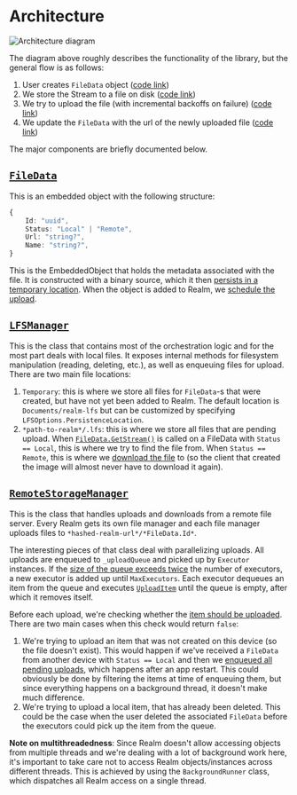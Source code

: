 # Architecture

![Architecture diagram](https://github.com/realm/realm-dotnet-lfs/assets/2315687/fb0ade9d-a0f0-4f73-952e-ad7917e16a9d)

The diagram above roughly describes the functionality of the library, but the general flow is as follows:

1. User creates `FileData` object ([code link](https://github.com/realm/realm-dotnet-lfs/blob/main/Realm.LFS/FileData.cs#L70))
2. We store the Stream to a file on disk ([code link](https://github.com/realm/realm-dotnet-lfs/blob/main/Realm.LFS/FileData.cs#L72))
3. We try to upload the file (with incremental backoffs on failure) ([code link](https://github.com/realm/realm-dotnet-lfs/blob/main/Realm.LFS/FileData.cs#L83))
4. We update the `FileData` with the url of the newly uploaded file ([code link](https://github.com/realm/realm-dotnet-lfs/blob/main/Realm.LFS/Managers/RemoteStorageManager.cs#L143-L156))

The major components are briefly documented below.

## [`FileData`](https://github.com/realm/realm-dotnet-lfs/blob/main/Realm.LFS/FileData.cs)

This is an embedded object with the following structure:

```ts
{
    Id: "uuid",
    Status: "Local" | "Remote",
    Url: "string?",
    Name: "string?",
}
```

This is the EmbeddedObject that holds the metadata associated with the file. It is constructed with a binary source, which it then [persists in a temporary location](https://github.com/realm/realm-dotnet-lfs/blob/main/Realm.LFS/FileData.cs#L59). When the object is added to Realm, we [schedule the upload](https://github.com/realm/realm-dotnet-lfs/blob/main/Realm.LFS/FileData.cs#L70).

## [`LFSManager`](https://github.com/realm/realm-dotnet-lfs/blob/main/Realm.LFS/Managers/LFSManager.cs)

This is the class that contains most of the orchestration logic and for the most part deals with local files. It exposes internal methods for filesystem manipulation (reading, deleting, etc.), as well as enqueuing files for upload. There are two main file locations:

1. `Temporary`: this is where we store all files for `FileData`-s that were created, but have not yet been added to Realm. The default location is `Documents/realm-lfs` but can be customized by specifying `LFSOptions.PersistenceLocation`.
3. `*path-to-realm*/.lfs`: this is where we store all files that are pending upload. When [`FileData.GetStream()`](https://github.com/realm/realm-dotnet-lfs/blob/main/Realm.LFS/FileData.cs#L22) is called on a FileData with `Status == Local`, this is where we try to find the file from. When `Status == Remote`, this is where we [download the file](https://github.com/realm/realm-dotnet-lfs/blob/main/Realm.LFS/Managers/LFSManager.cs#L50-L54) to (so the client that created the image will almost never have to download it again).

## [`RemoteStorageManager`](https://github.com/realm/realm-dotnet-lfs/blob/main/Realm.LFS/Managers/RemoteStorageManager.cs)

This is the class that handles uploads and downloads from a remote file server. Every Realm gets its own file manager and each file manager uploads files to `*hashed-realm-url*/*FileData.Id*`.

The interesting pieces of that class deal with parallelizing uploads. All uploads are enqueued to `_uploadQueue` and picked up by `Executor` instances. If the [size of the queue exceeds twice](https://github.com/realm/realm-dotnet-lfs/blob/main/Realm.LFS/Helpers/ExecutorList.cs#L25-L42) the number of executors, a new executor is added up until `MaxExecutors`. Each executor dequeues an item from the queue and executes [`UploadItem`](https://github.com/realm/realm-dotnet-lfs/blob/main/Realm.LFS/Managers/RemoteStorageManager.cs#L140) until the queue is empty, after which it removes itself.

Before each upload, we're checking whether the [item should be uploaded](https://github.com/realm/realm-dotnet-lfs/blob/main/Realm.LFS/Managers/RemoteStorageManager.cs#L132-L135). There are two main cases when this check would return `false`:
1. We're trying to upload an item that was not created on this device (so the file doesn't exist). This would happen if we've received a `FileData` from another device with `Status == Local` and then we [enqueued all pending uploads](https://github.com/realm/realm-dotnet-lfs/blob/main/Realm.LFS/Managers/RemoteStorageManager.cs#L97), which happens after an app restart. This could obviously be done by filtering the items at time of enqueuing them, but since everything happens on a background thread, it doesn't make much difference.
2. We're trying to upload a local item, that has already been deleted. This could be the case when the user deleted the associated `FileData` before the executors could pick up the item from the queue.

**Note on multithreadedness**: Since Realm doesn't allow accessing objects from multiple threads and we're dealing with a lot of background work here, it's important to take care not to access Realm objects/instances across different threads. This is achieved by using the `BackgroundRunner` class, which dispatches all Realm access on a single thread.

